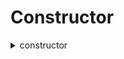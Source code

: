 



# Constructor
  
<details>  
<summary>constructor</summary>  
**Implicit args**

```python
syscall_ptr(felt*)
pedersen_ptr(HashBuiltin*)
bitwise_ptr(BitwiseBuiltin*)
range_check_ptr
```  
**Explicit args**

```python
felt
```  
**Returns**

```python
uri array length
```  
</details>

